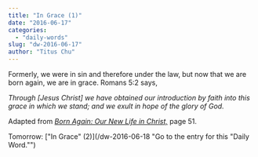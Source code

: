 ```yaml
---
title: "In Grace (1)"
date: "2016-06-17"
categories: 
  - "daily-words"
slug: "dw-2016-06-17"
author: "Titus Chu"
---
```


Formerly, we were in sin and therefore under the law, but now that we are born again, we are in grace. Romans 5:2 says,

_Through \[Jesus Christ\] we have obtained our introduction by faith into this grace in which we stand; and we exult in hope of the glory of God._

Adapted from _[Born Again: Our New Life in Christ,](/book-born-again/ "Go to the listing for this book.")_ page 51.

Tomorrow: ["In Grace" (2)](/dw-2016-06-18 "Go to the entry for this "Daily Word."")
